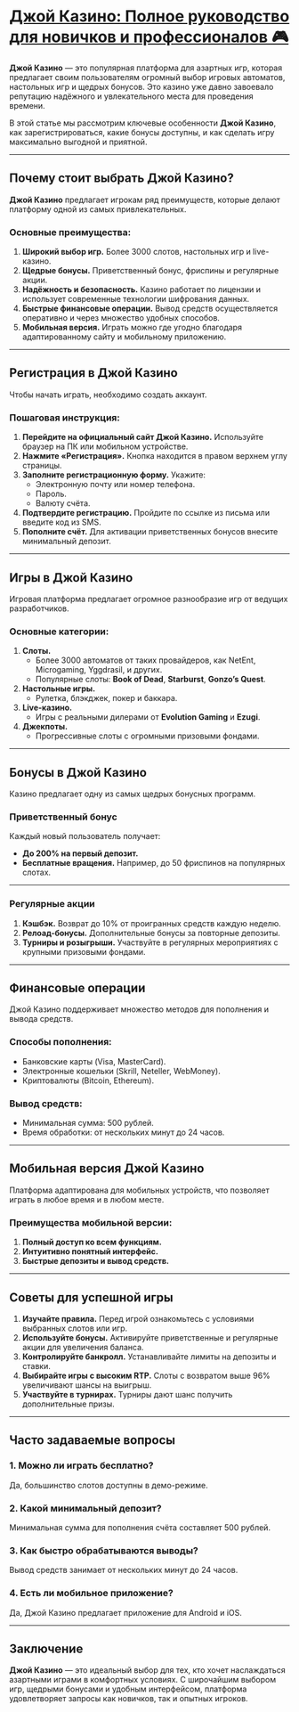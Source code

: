 # [Джой Казино: Полное руководство для новичков и профессионалов 🎮](https://rpc30.call2me.pro/?/ru/registration?apkpop=0\&partner=p24970p3289525p8e5d)

**Джой Казино** — это популярная платформа для азартных игр, которая предлагает своим пользователям огромный выбор игровых автоматов, настольных игр и щедрых бонусов. Это казино уже давно завоевало репутацию надёжного и увлекательного места для проведения времени.

В этой статье мы рассмотрим ключевые особенности **Джой Казино**, как зарегистрироваться, какие бонусы доступны, и как сделать игру максимально выгодной и приятной.

***

## Почему стоит выбрать Джой Казино?

**Джой Казино** предлагает игрокам ряд преимуществ, которые делают платформу одной из самых привлекательных.

### Основные преимущества:

1. **Широкий выбор игр.**
   Более 3000 слотов, настольных игр и live-казино.
2. **Щедрые бонусы.**
   Приветственный бонус, фриспины и регулярные акции.
3. **Надёжность и безопасность.**
   Казино работает по лицензии и использует современные технологии шифрования данных.
4. **Быстрые финансовые операции.**
   Вывод средств осуществляется оперативно и через множество удобных способов.
5. **Мобильная версия.**
   Играть можно где угодно благодаря адаптированному сайту и мобильному приложению.

***

## Регистрация в Джой Казино

Чтобы начать играть, необходимо создать аккаунт.

### Пошаговая инструкция:

1. **Перейдите на официальный сайт Джой Казино.**
   Используйте браузер на ПК или мобильном устройстве.
2. **Нажмите «Регистрация».**
   Кнопка находится в правом верхнем углу страницы.
3. **Заполните регистрационную форму.**
   Укажите:
   * Электронную почту или номер телефона.
   * Пароль.
   * Валюту счёта.
4. **Подтвердите регистрацию.**
   Пройдите по ссылке из письма или введите код из SMS.
5. **Пополните счёт.**
   Для активации приветственных бонусов внесите минимальный депозит.

***

## Игры в Джой Казино

Игровая платформа предлагает огромное разнообразие игр от ведущих разработчиков.

### Основные категории:

1. **Слоты.**
   * Более 3000 автоматов от таких провайдеров, как NetEnt, Microgaming, Yggdrasil, и других.
   * Популярные слоты: **Book of Dead**, **Starburst**, **Gonzo’s Quest**.
2. **Настольные игры.**
   * Рулетка, блэкджек, покер и баккара.
3. **Live-казино.**
   * Игры с реальными дилерами от **Evolution Gaming** и **Ezugi**.
4. **Джекпоты.**
   * Прогрессивные слоты с огромными призовыми фондами.

***

## Бонусы в Джой Казино

Казино предлагает одну из самых щедрых бонусных программ.

### Приветственный бонус

Каждый новый пользователь получает:

* **До 200% на первый депозит.**
* **Бесплатные вращения.**
  Например, до 50 фриспинов на популярных слотах.

***

### Регулярные акции

1. **Кэшбэк.**
   Возврат до 10% от проигранных средств каждую неделю.
2. **Релоад-бонусы.**
   Дополнительные бонусы за повторные депозиты.
3. **Турниры и розыгрыши.**
   Участвуйте в регулярных мероприятиях с крупными призовыми фондами.

***

## Финансовые операции

Джой Казино поддерживает множество методов для пополнения и вывода средств.

### Способы пополнения:

* Банковские карты (Visa, MasterCard).
* Электронные кошельки (Skrill, Neteller, WebMoney).
* Криптовалюты (Bitcoin, Ethereum).

### Вывод средств:

* Минимальная сумма: 500 рублей.
* Время обработки: от нескольких минут до 24 часов.

***

## Мобильная версия Джой Казино

Платформа адаптирована для мобильных устройств, что позволяет играть в любое время и в любом месте.

### Преимущества мобильной версии:

1. **Полный доступ ко всем функциям.**
2. **Интуитивно понятный интерфейс.**
3. **Быстрые депозиты и вывод средств.**

***

## Советы для успешной игры

1. **Изучайте правила.**
   Перед игрой ознакомьтесь с условиями выбранных слотов или игр.
2. **Используйте бонусы.**
   Активируйте приветственные и регулярные акции для увеличения баланса.
3. **Контролируйте банкролл.**
   Устанавливайте лимиты на депозиты и ставки.
4. **Выбирайте игры с высоким RTP.**
   Слоты с возвратом выше 96% увеличивают шансы на выигрыш.
5. **Участвуйте в турнирах.**
   Турниры дают шанс получить дополнительные призы.

***

## Часто задаваемые вопросы

### 1. Можно ли играть бесплатно?

Да, большинство слотов доступны в демо-режиме.

### 2. Какой минимальный депозит?

Минимальная сумма для пополнения счёта составляет 500 рублей.

### 3. Как быстро обрабатываются выводы?

Вывод средств занимает от нескольких минут до 24 часов.

### 4. Есть ли мобильное приложение?

Да, Джой Казино предлагает приложение для Android и iOS.

***

## Заключение

**Джой Казино** — это идеальный выбор для тех, кто хочет наслаждаться азартными играми в комфортных условиях. С широчайшим выбором игр, щедрыми бонусами и удобным интерфейсом, платформа удовлетворяет запросы как новичков, так и опытных игроков.

